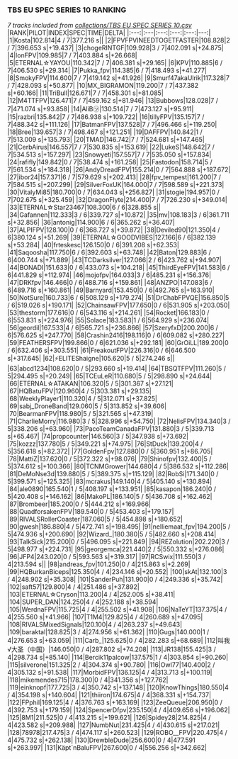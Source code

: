 ### TBS EU SPEC SERIES 10 RANKING
*7 tracks included from [collections/TBS EU SPEC SERIES 10.csv](/collections/TBS%20EU%20SPEC%20SERIES%2010.csv)*
|RANK|PILOT|INDEX|SPEC|TIME|DELTA|
|:---:|:---|:---:|:---:|:---:|---:|
|1|Kosta|102.814|4 / 7|377.216 s||
|2|FPVFPVINEEDTOGETFASTER|108.828|2 / 7|396.653 s|+19.437|
|3|chogeRINTGF|109.928|3 / 7|402.091 s|+24.875|
|4|IonFPV|109.985|7 / 7|403.884 s|+26.668|
|5|ETERNAL☆YAYOU|110.342|7 / 7|406.381 s|+29.165|
|6|KPV|110.885|6 / 7|406.530 s|+29.314|
|7|Pukka_fpv|114.385|6 / 7|418.493 s|+41.277|
|8|SmokyFPV|114.600|7 / 7|419.142 s|+41.926|
|9|Smurf47akaUlrik|117.328|7 / 7|428.093 s|+50.877|
|10|MX_BIGRAMON|119.200|7 / 7|437.382 s|+60.166|
|11|TriBull|126.671|7 / 7|458.301 s|+81.085|
|12|M4TTFPV|126.471|7 / 7|459.162 s|+81.946|
|13|Bubbows|128.028|7 / 7|471.074 s|+93.858|
|14|AliB㋡|130.514|7 / 7|473.127 s|+95.911|
|15|razbri|135.842|7 / 7|486.938 s|+109.722|
|16|tillyFPV|135.157|7 / 7|488.342 s|+111.126|
|17|BatmanFPV|137.528|7 / 7|496.466 s|+119.250|
|18|Bree|139.657|3 / 7|498.467 s|+121.251|
|19|DAFFPV|140.842|1 / 7|513.009 s|+135.793|
|20|TMAD|146.742|7 / 7|524.681 s|+147.465|
|21|CerbAirus|146.557|7 / 7|530.835 s|+153.619|
|22|LukeS|148.642|7 / 7|534.513 s|+157.297|
|23|Snowyeti|157.557|7 / 7|535.050 s|+157.834|
|24|rafifly|149.842|0 / 7|538.474 s|+161.258|
|25|Fastodon|158.714|5 / 7|561.534 s|+184.318|
|26|AndyDreadFPV|155.214|0 / 7|564.888 s|+187.672|
|27|ibor24|157.371|6 / 7|579.629 s|+202.413|
|28|fpv_tempest|161.200|7 / 7|584.515 s|+207.299|
|29|SilverFoxUK|164.000|7 / 7|598.589 s|+221.373|
|30|VitalyMi85|180.700|0 / 7|634.043 s|+256.827|
|31|stogie|194.957|0 / 7|702.675 s|+325.459|
|32|DragonFlyte|214.400|7 / 7|726.230 s|+349.014|
|33|ETERNAL☆Star23467|108.300|6 / 6|328.855 s||
|34|Gafannen|112.333|3 / 6|339.727 s|+10.872|
|35|mv|108.183|3 / 6|361.711 s|+32.856|
|36|antonig|114.900|6 / 6|365.262 s|+36.407|
|37|ALPIFPV|128.100|0 / 6|368.727 s|+39.872|
|38|Deviled90|121.350|4 / 6|380.124 s|+51.269|
|39|ETERNAL☆GOODVIBES|127.166|6 / 6|382.139 s|+53.284|
|40|frteskesc|126.150|0 / 6|391.208 s|+62.353|
|41|Saqoosha|117.750|6 / 6|392.603 s|+63.748|
|42|Baton|129.883|6 / 6|400.744 s|+71.889|
|43|TCDarksilver|127.066|2 / 6|423.762 s|+94.907|
|44|BONADI|151.633|0 / 6|433.073 s|+104.218|
|45|ThirdEyeFPV|141.583|6 / 6|441.829 s|+112.974|
|46|mojofpv|164.033|3 / 6|485.231 s|+156.376|
|47|DRKfpv|146.466|0 / 6|488.716 s|+159.861|
|48|ANZPO|147.083|6 / 6|489.716 s|+160.861|
|49|Barnyard|153.450|0 / 6|492.765 s|+163.910|
|50|NotSure|160.733|6 / 6|508.129 s|+179.274|
|51|DrChabFPVQE|156.850|5 / 6|519.026 s|+190.171|
|52|ChainsawFPV|177.650|0 / 6|531.905 s|+203.050|
|53|thestorm|177.616|0 / 6|543.116 s|+214.261|
|54|Rocket|166.183|0 / 6|553.831 s|+224.976|
|55|Solace|183.583|1 / 6|564.929 s|+236.074|
|56|geordil|167.533|4 / 6|565.721 s|+236.866|
|57|SzeryfxD|200.200|6 / 6|576.625 s|+247.770|
|58|Crashin2416|198.116|0 / 6|609.082 s|+280.227|
|59|FEATHERSFPV|199.866|0 / 6|621.036 s|+292.181|
|60|GrOiLL|189.200|0 / 6|632.406 s|+303.551|
|61|FreakoutFPV|226.316|0 / 6|646.500 s|+317.645|
|62|⚡ELITEShaigne|105.620|5 / 5|274.246 s||
|63|abcd1234|108.620|0 / 5|293.660 s|+19.414|
|64|TBSQTFPV|111.260|5 / 5|294.495 s|+20.249|
|65|TCEuLeR|110.680|5 / 5|298.890 s|+24.644|
|66|ETERNAL☆ATAKAN|106.320|5 / 5|301.367 s|+27.121|
|67|HQBatuFPV|120.960|4 / 5|303.381 s|+29.135|
|68|WeeklyPlayer1|110.320|4 / 5|312.071 s|+37.825|
|69|sabj_DroneBand|129.060|5 / 5|313.852 s|+39.606|
|70|BearmanFPV|118.980|5 / 5|321.565 s|+47.319|
|71|CharlieMorry|116.980|3 / 5|328.996 s|+54.750|
|72|NelisFPV|134.340|3 / 5|338.206 s|+63.960|
|73|PacoTeamCanadaFPV|131.880|3 / 5|339.713 s|+65.467|
|74|propcounter|146.560|3 / 5|347.938 s|+73.692|
|75|kozzz|137.780|5 / 5|349.221 s|+74.975|
|76|StDuck|139.200|4 / 5|356.618 s|+82.372|
|77|GoldenFpv|127.880|0 / 5|360.951 s|+86.705|
|78|MattiZ|137.620|0 / 5|372.322 s|+98.076|
|79|Shinofpv|132.400|5 / 5|374.612 s|+100.366|
|80|TCNMGrower|144.680|4 / 5|386.532 s|+112.286|
|81|DeMoNse3d|139.880|5 / 5|389.375 s|+115.129|
|82|RobSi|171.340|0 / 5|399.571 s|+125.325|
|83|mcrakus|149.140|4 / 5|405.140 s|+130.894|
|84|ale0890|165.540|1 / 5|408.197 s|+133.951|
|85|kasapon|186.240|0 / 5|420.408 s|+146.162|
|86|MakoPL|186.140|5 / 5|436.708 s|+162.462|
|87|Brombeer|185.200|0 / 5|444.212 s|+169.966|
|88|QuadforsakenFPV|189.540|0 / 5|453.403 s|+179.157|
|89|RIVALSRollerCoaster|187.060|5 / 5|454.898 s|+180.652|
|90|gwesh|186.880|4 / 5|472.741 s|+198.495|
|91|nelliemaat_fpv|194.200|5 / 5|474.936 s|+200.690|
|92|Wizard_|180.380|5 / 5|482.660 s|+208.414|
|93|TalkSick|215.200|0 / 5|496.095 s|+221.849|
|94|REZolution|202.220|3 / 5|498.977 s|+224.731|
|95|georgemca|221.440|2 / 5|550.332 s|+276.086|
|96|JFP4|243.020|0 / 5|593.563 s|+319.317|
|97|RCSwix|111.550|3 / 4|213.594 s||
|98|andreas_fpv|101.250|0 / 4|215.863 s|+2.269|
|99|HQBurkanBiceps|125.350|4 / 4|234.146 s|+20.552|
|100|skAt|132.100|3 / 4|248.902 s|+35.308|
|101|SanderPuh|131.900|0 / 4|249.336 s|+35.742|
|102|saft57|129.800|4 / 4|251.486 s|+37.892|
|103|ETERNAL☆Cryson|113.200|4 / 4|252.005 s|+38.411|
|104|SUPER_DAN|124.250|4 / 4|252.188 s|+38.594|
|105|WerdnaFPV|115.725|4 / 4|255.502 s|+41.908|
|106|NaTeYT|137.375|4 / 4|255.560 s|+41.966|
|107|T1M4|129.825|4 / 4|260.689 s|+47.095|
|108|RIVALSMixedSignals|120.100|4 / 4|263.237 s|+49.643|
|109|baraktal|128.825|3 / 4|274.956 s|+61.362|
|110|Gugs|140.000|1 / 4|276.653 s|+63.059|
|111|Carb_|125.625|0 / 4|282.283 s|+68.689|
|112|叫我√大圣（中国）|146.050|0 / 4|287.802 s|+74.208|
|113|JR138|155.425|3 / 4|298.734 s|+85.140|
|114|Bercik11palcow|137.575|1 / 4|303.854 s|+90.260|
|115|silverone|151.325|2 / 4|304.374 s|+90.780|
|116|Owl77|140.400|2 / 4|305.132 s|+91.538|
|117|MorbidFPV|136.125|4 / 4|313.713 s|+100.119|
|118|mikemendes715|178.300|0 / 4|341.356 s|+127.762|
|119|einknopf|177.725|3 / 4|350.742 s|+137.148|
|120|KnowThings|180.550|4 / 4|354.198 s|+140.604|
|121|thiiron|174.675|4 / 4|368.331 s|+154.737|
|122|FPphil|169.125|4 / 4|376.763 s|+163.169|
|123|ZeeQueue|206.950|0 / 4|392.753 s|+179.159|
|124|SpencerDfpv|235.150|4 / 4|409.656 s|+196.062|
|125|8M1|211.525|0 / 4|413.215 s|+199.621|
|126|Spidey28|214.825|4 / 4|423.582 s|+209.988|
|127|NumbNut|231.425|4 / 4|430.615 s|+217.021|
|128|78978|217.475|3 / 4|474.117 s|+260.523|
|129|ROBO__FPV|220.475|4 / 4|475.732 s|+262.138|
|130|DrewbleDude|256.600|0 / 4|477.591 s|+263.997|
|131|Käpt´nBaluFPV|267.600|0 / 4|556.256 s|+342.662|
